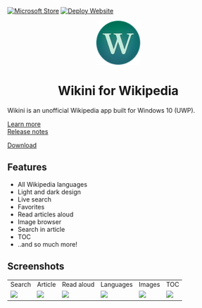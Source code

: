 [![Microsoft Store](http://img.shields.io/badge/dynamic/json?color=blue&label=store&logo=microsoft&prefix=v&query=$.0.VersionNumber&url=https%3A%2F%2Fraw.githubusercontent.com%2Ffweinaug%2Fwikini%2Fmaster%2Fsrc%2FWikipediaApp%2FWikipediaApp%2FData%2Fversions.json)](https://www.microsoft.com/store/apps/9nkvw50h59sl)
[![Deploy Website](https://github.com/fweinaug/wikini-website-v2/workflows/deploy-website/badge.svg)](http://wikiniapp.com/)

<p align="center"><img src="logo/wikini.png" width="100"></p>
<h1 align="center">Wikini for Wikipedia</h1>

Wikini is an unofficial Wikipedia app built for Windows 10 (UWP).

[Learn more](http://wikiniapp.com/)\
[Release notes](http://wikiniapp.com/releases)

[Download](https://www.microsoft.com/store/apps/9nkvw50h59sl)

## Features

- All Wikipedia languages
- Light and dark design
- Live search
- Favorites
- Read articles aloud
- Image browser
- Search in article
- TOC
- ..and so much more!

## Screenshots

<table>
  <tr>
    <td>Search</td>
    <td>Article</td>
    <td>Read aloud</td>
    <td>Languages</td>
    <td>Images</td>
    <td>TOC</td>
  </tr>
  <tr>
    <td><img src="https://user-images.githubusercontent.com/17765766/79636468-254bba80-8178-11ea-9e01-2e81dc971dd0.png" width="100"></td>
    <td><img src="https://user-images.githubusercontent.com/17765766/79636467-24b32400-8178-11ea-837b-78cf2b7ba662.png" width="100"></td>
    <td><img src="https://user-images.githubusercontent.com/17765766/79636463-22e96080-8178-11ea-96c9-2e7e9e565c05.png" width="100"></td>
    <td><img src="https://user-images.githubusercontent.com/17765766/79636461-22e96080-8178-11ea-8387-195590653482.png" width="100"></td>
    <td><img src="https://user-images.githubusercontent.com/17765766/79636460-1e24ac80-8178-11ea-8454-cd58d94fa2e6.png" width="100"></td>
    <td><img src="https://user-images.githubusercontent.com/17765766/79636466-241a8d80-8178-11ea-8841-e14819619559.png" width="100"></td>
  </tr>
</table>
